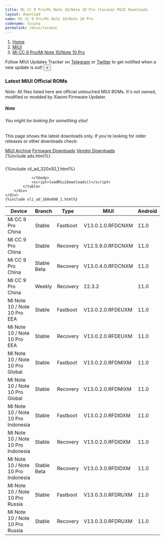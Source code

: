 ```yaml
---
title: Mi CC 9 Pro/Mi Note 10/Note 10 Pro (tucana) MIUI Downloads
layout: download
name: Mi CC 9 Pro/Mi Note 10/Note 10 Pro
codename: tucana
permalink: /miui/tucana/
---
```

<nav aria-label="breadcrumb">
    <ol class="breadcrumb">
        <li class="breadcrumb-item"><a href="/">Home</a></li>
        <li class="breadcrumb-item"><a href="/miui/">MIUI</a></li>
        <li class="breadcrumb-item active" aria-current="page"><a href="/miui/tucana/">Mi CC 9 Pro/Mi Note 10/Note 10 Pro</a></li>
    </ol>
</nav>
<div class="alert alert-primary alert-dismissible fade show" role="alert">
    Follow MIUI Updates Tracker on <a href="https://t.me/MIUIUpdatesTracker" class="alert-link">Telegram</a>
     or <a href="https://twitter.com/MiFwUpdater" class="alert-link">Twitter</a> to get notified when a new update is out!
    <button type="button" class="close" data-dismiss="alert" aria-label="Close">
        <span aria-hidden="true">&times;</span>
    </button>
</div>

### Latest MIUI Official ROMs
*Note*: All files listed here are official untouched MIUI ROMs. It's not owned, modified or modded by Xiaomi Firmware Updater.
<div class="card">
  <div class="card-body">
    <h5 class="card-title">Note</h5>
    <h6 class="card-subtitle mb-2 text-muted">You might be looking for something else!</h6>
    <p class="card-text">This page shows the latest downloads only.
     If you're looking for older releases or other downloads check:</p>
    <a href="/archive/miui/tucana/" class="card-link">MIUI Archive</a>
    <a href="/firmware/tucana/" class="card-link">Firmware Downloads</a>
    <a href="/vendor/tucana/" class="card-link">Vendor Downloads</a>
  </div>
</div>
{%include ads.html%}
<div class="row justify-content-center">
    <div class="col-10">
        <div class="table-responsive-md" style="margin-top: 25px;">
            {%include vli_ad_320x50_1.html%}
            <table id="miui" class="display dt-responsive nowrap compact table table-striped table-hover table-sm">
                <thead class="thead-dark">
                    <tr>
                        <th data-ref="device">Device</th>
                        <th data-ref="branch">Branch</th>
                        <th data-ref="type">Type</th>
                        <th data-ref="miui">MIUI</th>
                        <th data-ref="android">Android</th>
                        <th data-ref="size">Size</th>
                        <th data-ref="size">Date</th>
                        <th data-ref="link">Link</th>
                    </tr>
                </thead>
                <tbody>
                <tr><td>Mi CC 9 Pro China</td><td>Stable</td><td>Fastboot</td><td>V13.0.1.0.RFDCNXM</td><td>11.0</td><td>4.5 GB</td><td>2022-03-28</td><td><a href="/miui/tucana/stable/V13.0.1.0.RFDCNXM/">Download</a></td></tr>
<tr><td>Mi CC 9 Pro China</td><td>Stable</td><td>Recovery</td><td>V12.5.9.0.RFDCNXM</td><td>11.0</td><td>3.1 GB</td><td>2022-01-11</td><td><a href="/miui/tucana/stable/V12.5.9.0.RFDCNXM/">Download</a></td></tr>
<tr><td>Mi CC 9 Pro China</td><td>Stable Beta</td><td>Recovery</td><td>V13.0.4.0.RFDCNXM</td><td>11.0</td><td>3.3 GB</td><td>2022-09-03</td><td><a href="/miui/tucana/stable beta/V13.0.4.0.RFDCNXM/">Download</a></td></tr>
<tr><td>Mi CC 9 Pro China</td><td>Weekly</td><td>Recovery</td><td>22.3.2</td><td>11.0</td><td>3.2 GB</td><td>2022-03-03</td><td><a href="/miui/tucana/weekly/22.3.2/">Download</a></td></tr>
<tr><td>Mi Note 10 / Note 10 Pro EEA</td><td>Stable</td><td>Fastboot</td><td>V13.0.2.0.RFDEUXM</td><td>11.0</td><td>4.6 GB</td><td>2022-09-03</td><td><a href="/miui/tucana/stable/V13.0.2.0.RFDEUXM/">Download</a></td></tr>
<tr><td>Mi Note 10 / Note 10 Pro EEA</td><td>Stable</td><td>Recovery</td><td>V13.0.2.0.RFDEUXM</td><td>11.0</td><td>3.2 GB</td><td>2022-09-09</td><td><a href="/miui/tucana/stable/V13.0.2.0.RFDEUXM/">Download</a></td></tr>
<tr><td>Mi Note 10 / Note 10 Pro Global</td><td>Stable</td><td>Fastboot</td><td>V13.0.2.0.RFDMIXM</td><td>11.0</td><td>4.6 GB</td><td>2022-09-08</td><td><a href="/miui/tucana/stable/V13.0.2.0.RFDMIXM/">Download</a></td></tr>
<tr><td>Mi Note 10 / Note 10 Pro Global</td><td>Stable</td><td>Recovery</td><td>V13.0.2.0.RFDMIXM</td><td>11.0</td><td>3.2 GB</td><td>2022-09-15</td><td><a href="/miui/tucana/stable/V13.0.2.0.RFDMIXM/">Download</a></td></tr>
<tr><td>Mi Note 10 / Note 10 Pro Indonesia</td><td>Stable</td><td>Fastboot</td><td>V13.0.2.0.RFDIDXM</td><td>11.0</td><td>4.8 GB</td><td>2022-04-28</td><td><a href="/miui/tucana/stable/V13.0.2.0.RFDIDXM/">Download</a></td></tr>
<tr><td>Mi Note 10 / Note 10 Pro Indonesia</td><td>Stable</td><td>Recovery</td><td>V13.0.2.0.RFDIDXM</td><td>11.0</td><td>3.2 GB</td><td>2022-05-09</td><td><a href="/miui/tucana/stable/V13.0.2.0.RFDIDXM/">Download</a></td></tr>
<tr><td>Mi Note 10 / Note 10 Pro Indonesia</td><td>Stable Beta</td><td>Recovery</td><td>V13.0.3.0.RFDIDXM</td><td>11.0</td><td>3.2 GB</td><td>2022-09-19</td><td><a href="/miui/tucana/stable beta/V13.0.3.0.RFDIDXM/">Download</a></td></tr>
<tr><td>Mi Note 10 / Note 10 Pro Russia</td><td>Stable</td><td>Fastboot</td><td>V13.0.3.0.RFDRUXM</td><td>11.0</td><td>4.4 GB</td><td>2022-09-15</td><td><a href="/miui/tucana/stable/V13.0.3.0.RFDRUXM/">Download</a></td></tr>
<tr><td>Mi Note 10 / Note 10 Pro Russia</td><td>Stable</td><td>Recovery</td><td>V13.0.3.0.RFDRUXM</td><td>11.0</td><td>3.2 GB</td><td>2022-09-22</td><td><a href="/miui/tucana/stable/V13.0.3.0.RFDRUXM/">Download</a></td></tr>

                </tbody>
                <script>loadMiuiDownloads()</script>
            </table>
        </div>
    </div>
    {%include vli_ad_160x600_1.html%}
</div>

